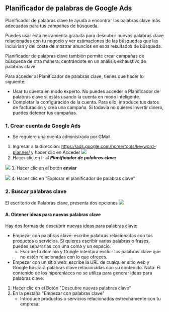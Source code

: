 



## Planificador de palabras de Google Ads
Planificador de palabras clave te ayuda a encontrar las palabras clave más adecuadas para tus campañas de búsqueda.

Puedes usar esta herramienta gratuita para descubrir nuevas palabras clave relacionadas con tu negocio y ver estimaciones de las búsquedas que las incluirían y del coste de mostrar anuncios en esos resultados de búsqueda.

Planificador de palabras clave también permite crear campañas de búsqueda de otra manera: centrándote en un análisis exhaustivo de palabras clave.

Para acceder al Planificador de palabras clave, tienes que hacer lo siguiente:

- Usar tu cuenta en modo experto. No puedes acceder a Planificador de palabras clave si estás usando la cuenta en modo inteligente.
- Completar la configuración de la cuenta. Para ello, introduce tus datos de facturación y crea una campaña. Si todavía no quieres invertir dinero, puedes detener tus campañas.


### 1. Crear cuenta de Google Ads
- Se requiere una cuenta administrada por GMail.

1. Ingresar a la dirección: https://ads.google.com/home/tools/keyword-planner/ y hacer clic en Acceder
![](https://i.imgur.com/tDX1BhD.png)
2. Hacer clic en Ir al ***Planificador de palabras clave***

![](https://i.imgur.com/o0z8TEc.png.  )
3. Hacer clic en el botón **enviar**

![](https://i.imgur.com/Jzc9lZg.png)
4. Hacer clic en "Explorar el planificador de palabras clave"

### 2. Buscar palabras clave
El escritorio de Palabras clave, presenta dos opciones 
![](https://i.imgur.com/5mutZvZ.png)

#### A. Obtener ideas para nuevas palabras clave
Hay dos formas de descubrir nuevas ideas para palabras clave:
- Empezar con palabras clave: escribe palabras relacionadas con tus productos o servicios. Si quieres escribir varias palabras o frases, puedes separarlas con una coma y un espacio.
	- Escribe tu dominio y Google intentará excluir las palabras clave que no estén relacionadas con lo que ofreces.
- Empezar con un sitio web: escribe la URL de cualquier sitio web y Google buscará palabras clave relacionadas con su contenido. Nota: El contenido de los hiperenlaces no se utiliza para generar ideas para palabras clave.

1. Hacer clic en el Botón "Descubre nuevas palabras clave"
2. En la pestaña "Empezar con palabras clave" 
	- Introduce productos o servicios relacionados estrechamente con tu empresa: 


<!--stackedit_data:
eyJoaXN0b3J5IjpbLTEwNDcxNzM3MDcsNzk1MzY4MDMzXX0=
-->